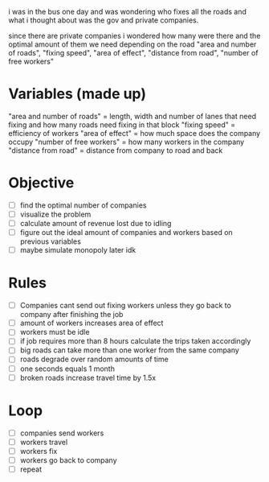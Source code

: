 i was in the bus one day and was wondering who fixes all the roads and what i thought about was the gov and private companies.

since there are private companies i wondered how many were there and the optimal amount of them we need depending on the road "area and number of roads", "fixing speed", "area of effect", "distance from road", "number of free workers"

# Variables (made up)

"area and number of roads" = length, width and number of lanes that need fixing and how many roads need fixing in that block
"fixing speed" = efficiency of workers
"area of effect" = how much space does the company occupy
"number of free workers" = how many workers in the company
"distance from road" = distance from company to road and back

# Objective

-  [ ] find the optimal number of companies
-  [ ] visualize the problem
-  [ ] calculate amount of revenue lost due to idling
-  [ ] figure out the ideal amount of companies and workers based on previous variables
-  [ ] maybe simulate monopoly later idk

# Rules

-  [ ] Companies cant send out fixing workers unless they go back to company after finishing the job
-  [ ] amount of workers increases area of effect
-  [ ] workers must be idle
-  [ ] if job requires more than 8 hours calculate the trips taken accordingly
-  [ ] big roads can take more than one worker from the same company
-  [ ] roads degrade over random amounts of time
-  [ ] one seconds equals 1 month
-  [ ] broken roads increase travel time by 1.5x

# Loop

-  [ ] companies send workers
-  [ ] workers travel
-  [ ] workers fix
-  [ ] workers go back to company
-  [ ] repeat
